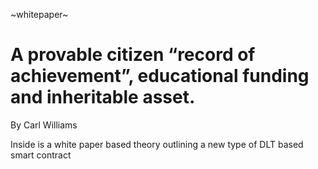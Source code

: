 ~whitepaper~
# A provable citizen “record of achievement”, educational funding and inheritable asset.
By Carl Williams

Inside is a white paper based theory outlining a new type of DLT based smart contract

